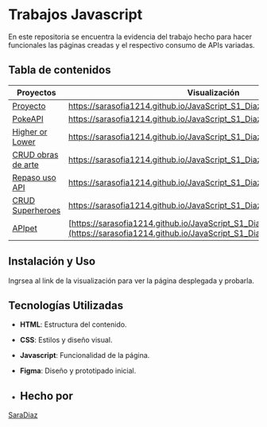 # Trabajos Javascript
En este repositoria se encuentra la evidencia del trabajo hecho para hacer funcionales las páginas creadas y el respectivo consumo de APIs variadas.


## Tabla de contenidos
| Proyectos         | Visualización  |
|--             |--            |
| [Proyecto](Proyecto) |https://sarasofia1214.github.io/JavaScript_S1_DiazSara/Proyecto/ |
| [PokeAPI](DiaRepaso) |https://sarasofia1214.github.io/JavaScript_S1_DiazSara/DiaRepaso/  |
| [Higher or Lower](Dia7) | https://sarasofia1214.github.io/JavaScript_S1_DiazSara/Dia7/main.html |
| [CRUD obras de arte](Dia12) |https://sarasofia1214.github.io/JavaScript_S1_DiazSara/Dia12/main.html|
| [Repaso uso API](Dia14) |https://sarasofia1214.github.io/JavaScript_S1_DiazSara/Dia14/main.html|
| [CRUD Superheroes](DiaMarvel) |https://sarasofia1214.github.io/JavaScript_S1_DiazSara/DiaMarvel/main.html|
| [APIpet](APIpet) |[https://sarasofia1214.github.io/JavaScript_S1_DiazSara/Proyecto/](https://sarasofia1214.github.io/JavaScript_S1_DiazSara/APIpet/main.html) |

## Instalación y Uso
Ingrsea al link de la visualización para ver la página desplegada y probarla.

## Tecnologías Utilizadas

- **HTML**: Estructura del contenido.
- **CSS**: Estilos y diseño visual.
- **Javascript**: Funcionalidad de la página.
- **Figma**: Diseño y prototipado inicial.

- ## Hecho por
[SaraDiaz](https://github.com/Sarasofia1214)
